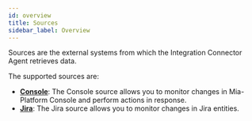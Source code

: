 ```yaml
---
id: overview
title: Sources
sidebar_label: Overview
---
```


<!--
WARNING: this file was automatically generated by Mia-Platform Doc Aggregator.
DO NOT MODIFY IT BY HAND.
Instead, modify the source file and run the aggregator to regenerate this file.
-->

Sources are the external systems from which the Integration Connector Agent retrieves data.

The supported sources are:

- [**Console**](15_console.md): The Console source allows you to monitor changes in Mia-Platform Console and perform actions in response.
- [**Jira**](20_jira.md): The Jira source allows you to monitor changes in Jira entities.

